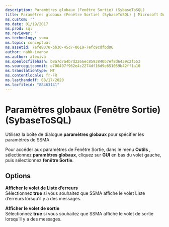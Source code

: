 ```yaml
---
description: Paramètres globaux (Fenêtre Sortie) (SybaseToSQL)
title: Paramètres globaux (Fenêtre Sortie) (SybaseToSQL) | Microsoft Docs
ms.custom: ''
ms.date: 01/19/2017
ms.prod: sql
ms.reviewer: ''
ms.technology: ssma
ms.topic: conceptual
ms.assetid: 7efe8070-bb30-45c7-8619-7efc9cdfbd06
author: nahk-ivanov
ms.author: alexiva
ms.openlocfilehash: b8a7d7a4b7d2266ec8593840b7ef8d6439c2f553
ms.sourcegitcommit: e700497f962e4c2274df16d9e651059b42ff1a10
ms.translationtype: MT
ms.contentlocale: fr-FR
ms.lasthandoff: 08/17/2020
ms.locfileid: "88463141"
---
```

# <a name="global-settings-output-window--sybasetosql"></a>Paramètres globaux (Fenêtre Sortie) (SybaseToSQL)
Utilisez la boîte de dialogue **paramètres globaux** pour spécifier les paramètres de SSMA.  
  
Pour accéder aux paramètres de Fenêtre Sortie, dans le menu **Outils** , sélectionnez **paramètres globaux**, cliquez sur **GUI** en bas du volet gauche, puis sélectionnez **fenêtre Sortie**.  
  
## <a name="options"></a>Options  
**Afficher le volet de Liste d’erreurs**  
Sélectionnez **true** si vous souhaitez que SSMA affiche le volet Liste d’erreurs lorsqu’il y a des messages.  
  
**Afficher le volet de sortie**  
Sélectionnez **true** si vous souhaitez que SSMA affiche le volet de sortie lorsqu’il y a des messages.  
  
